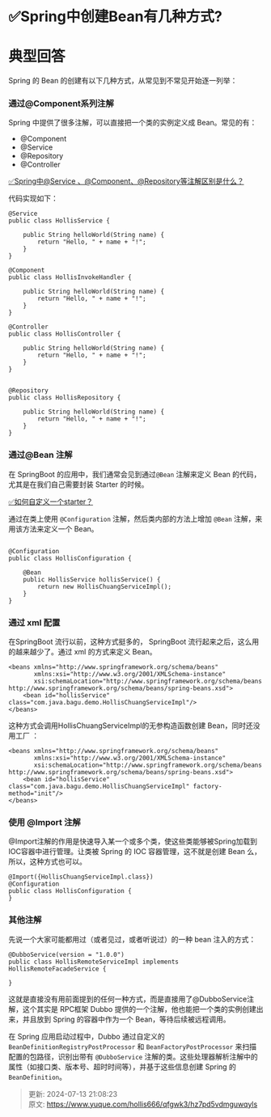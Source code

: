 # ✅Spring中创建Bean有几种方式?

# 典型回答


Spring 的 Bean 的创建有以下几种方式，从常见到不常见开始逐一列举：



### 通过@Component系列注解


Spring 中提供了很多注解，可以直接把一个类的实例定义成 Bean。常见的有：



+ @Component
+ @Service
+ @Repository
+ @Controller



[✅Spring中@Service 、@Component、@Repository等注解区别是什么？](https://www.yuque.com/hollis666/qfgwk3/twxw1ws403puq2zl)



代码实现如下：



```plain
@Service
public class HollisService {

    public String helloWorld(String name) {
        return "Hello, " + name + "!";
    }
}

@Component
public class HollisInvokeHandler {

    public String helloWorld(String name) {
        return "Hello, " + name + "!";
    }
}

@Controller
public class HollisController {

    public String helloWorld(String name) {
        return "Hello, " + name + "!";
    }
}


@Repository
public class HollisRepository {

    public String helloWorld(String name) {
        return "Hello, " + name + "!";
    }
}
```





### 通过@Bean 注解


在 SpringBoot 的应用中，我们通常会见到通过`@Bean` 注解来定义 Bean 的代码，尤其是在我们自己需要封装 Starter 的时候。



[✅如何自定义一个starter？](https://www.yuque.com/hollis666/qfgwk3/sn0vo662fz3r7aux)



通过在类上使用 `@Configuration` 注解，然后类内部的方法上增加 `@Bean` 注解，来用该方法来定义一个 Bean。



```plain

@Configuration
public class HollisConfiguration {

    @Bean
    public HollisService hollisService() {
        return new HollisChuangServiceImpl();
    }
}
```



### 通过 xml 配置


在SpringBoot 流行以前，这种方式挺多的， SpringBoot 流行起来之后，这么用的越来越少了。通过 xml 的方式来定义 Bean。



```plain
<beans xmlns="http://www.springframework.org/schema/beans"
       xmlns:xsi="http://www.w3.org/2001/XMLSchema-instance"
       xsi:schemaLocation="http://www.springframework.org/schema/beans http://www.springframework.org/schema/beans/spring-beans.xsd">
    <bean id="hollisService" class="com.java.bagu.demo.HollisChuangServiceImpl"/>
</beans>
```



这种方式会调用HollisChuangServiceImpl的无参构造函数创建 Bean，同时还没用工厂 ：



```plain
<beans xmlns="http://www.springframework.org/schema/beans"
       xmlns:xsi="http://www.w3.org/2001/XMLSchema-instance"
       xsi:schemaLocation="http://www.springframework.org/schema/beans http://www.springframework.org/schema/beans/spring-beans.xsd">
    <bean id="hollisService" class="com.java.bagu.demo.HollisChuangServiceImpl" factory-method="init"/>
</beans>
```



### 使用 @Import 注解


@Import注解的作用是快速导入某一个或多个类，使这些类能够被Spring加载到IOC容器中进行管理。让类被 Spring 的 IOC 容器管理，这不就是创建 Bean 么，所以，这种方式也可以。



```plain
@Import({HollisChuangServiceImpl.class})
@Configuration
public class HollisConfiguration {
}
```





### 其他注解


先说一个大家可能都用过（或者见过，或者听说过）的一种 bean 注入的方式：



```plain
@DubboService(version = "1.0.0")
public class HollisRemoteServiceImpl implements HollisRemoteFacadeService {

}
```



这就是直接没有用前面提到的任何一种方式，而是直接用了@DubboService注解，这个其实是 RPC框架 Dubbo 提供的一个注解，他也能把一个类的实例创建出来，并且放到 Spring 的容器中作为一个 Bean，等待后续被远程调用。



在 Spring 应用启动过程中，Dubbo 通过自定义的 `BeanDefinitionRegistryPostProcessor` 和 `BeanFactoryPostProcessor` 来扫描配置的包路径，识别出带有 `@DubboService` 注解的类。这些处理器解析注解中的属性（如接口类、版本号、超时时间等），并基于这些信息创建 Spring 的 `BeanDefinition`。



> 更新: 2024-07-13 21:08:23  
> 原文: <https://www.yuque.com/hollis666/qfgwk3/hz7pd5vdmguwqyls>